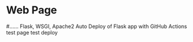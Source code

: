 
# Web Page 
#...... Flask, WSGI, Apache2
Auto Deploy of Flask app with GitHub Actions
test page
test deploy
